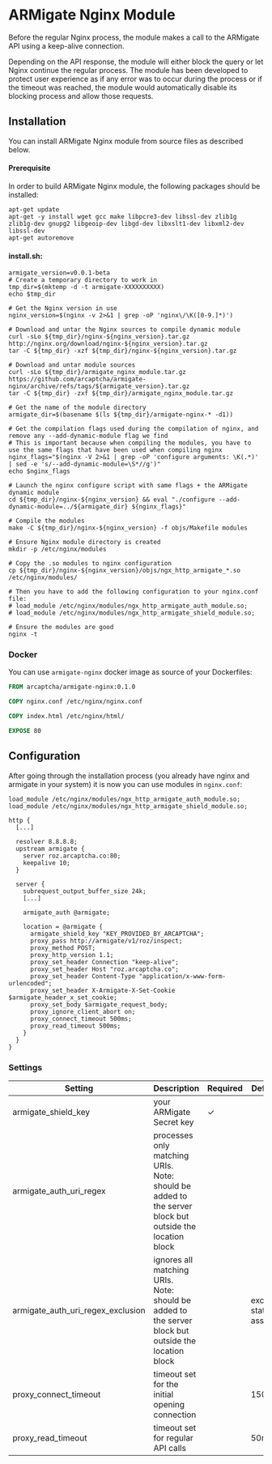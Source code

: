 # ARMigate Nginx Module

Before the regular Nginx process, the module makes a call to the ARMigate API using a keep-alive connection.

Depending on the API response, the module will either block the query or let Nginx continue the regular process.
The module has been developed to protect user experience as if any error was to occur during the process or if the timeout was reached, the module would automatically disable its blocking process and allow those requests.

## Installation

You can install ARMigate Nginx module from source files as described below.

#### Prerequisite

In order to build ARMigate Nginx module, the following packages should be installed:

```shell
apt-get update
apt-get -y install wget gcc make libpcre3-dev libssl-dev zlib1g zlib1g-dev gnupg2 libgeoip-dev libgd-dev libxslt1-dev libxml2-dev libssl-dev
apt-get autoremove
```

#### install.sh:

```shell
armigate_version=v0.0.1-beta
# Create a temporary directory to work in
tmp_dir=$(mktemp -d -t armigate-XXXXXXXXXX)
echo $tmp_dir

# Get the Nginx version in use
nginx_version=$(nginx -v 2>&1 | grep -oP 'nginx\/\K([0-9.]*)')

# Download and untar the Nginx sources to compile dynamic module
curl -sLo ${tmp_dir}/nginx-${nginx_version}.tar.gz http://nginx.org/download/nginx-${nginx_version}.tar.gz
tar -C ${tmp_dir} -xzf ${tmp_dir}/nginx-${nginx_version}.tar.gz

# Download and untar module sources
curl -sLo ${tmp_dir}/armigate_nginx_module.tar.gz https://github.com/arcaptcha/armigate-nginx/archive/refs/tags/${armigate_version}.tar.gz
tar -C ${tmp_dir} -zxf ${tmp_dir}/armigate_nginx_module.tar.gz

# Get the name of the module directory
armigate_dir=$(basename $(ls ${tmp_dir}/armigate-nginx-* -d1))

# Get the compilation flags used during the compilation of nginx, and remove any --add-dynamic-module flag we find
# This is important because when compiling the modules, you have to use the same flags that have been used when compiling nginx
nginx_flags="$(nginx -V 2>&1 | grep -oP 'configure arguments: \K(.*)' | sed -e 's/--add-dynamic-module=\S*//g')"
echo $nginx_flags

# Launch the nginx configure script with same flags + the ARMigate dynamic module
cd ${tmp_dir}/nginx-${nginx_version} && eval "./configure --add-dynamic-module=../${armigate_dir} ${nginx_flags}"

# Compile the modules
make -C ${tmp_dir}/nginx-${nginx_version} -f objs/Makefile modules

# Ensure Nginx module directory is created
mkdir -p /etc/nginx/modules

# Copy the .so modules to nginx configuration
cp ${tmp_dir}/nginx-${nginx_version}/objs/ngx_http_armigate_*.so /etc/nginx/modules/

# Then you have to add the following configuration to your nginx.conf file:
# load_module /etc/nginx/modules/ngx_http_armigate_auth_module.so;
# load_module /etc/nginx/modules/ngx_http_armigate_shield_module.so;

# Ensure the modules are good
nginx -t
```

### Docker

You can use `armigate-nginx` docker image as source of your Dockerfiles:

```Dockerfile
FROM arcaptcha/armigate-nginx:0.1.0

COPY nginx.conf /etc/nginx/nginx.conf

COPY index.html /etc/nginx/html/

EXPOSE 80
```

## Configuration

After going through the installation process (you already have nginx and armigate in your system) it is now you can use
modules in `nginx.conf`:

```
load_module /etc/nginx/modules/ngx_http_armigate_auth_module.so;
load_module /etc/nginx/modules/ngx_http_armigate_shield_module.so;

http {
  [...]
  
  resolver 8.8.8.8;
  upstream armigate {
    server roz.arcaptcha.co:80;
    keepalive 10;
  }

  server {
    subrequest_output_buffer_size 24k;
    [...]
  
    armigate_auth @armigate;

    location = @armigate {
      armigate_shield_key "KEY_PROVIDED_BY_ARCAPTCHA";
      proxy_pass http://armigate/v1/roz/inspect;
      proxy_method POST;
      proxy_http_version 1.1;
      proxy_set_header Connection "keep-alive";
      proxy_set_header Host "roz.arcaptcha.co";
      proxy_set_header Content-Type "application/x-www-form-urlencoded";
      proxy_set_header X-Armigate-X-Set-Cookie $armigate_header_x_set_cookie;
      proxy_set_body $armigate_request_body;
      proxy_ignore_client_abort on;
      proxy_connect_timeout 500ms;
      proxy_read_timeout 500ms;
    }
  }
}
```

### Settings

| Setting                           | Description                                                                                                 | Required | Default               |
|-----------------------------------|-------------------------------------------------------------------------------------------------------------|----------|-----------------------|
| armigate_shield_key               | your ARMigate Secret key	                                                                                   | &check;  |                       |
| armigate_auth_uri_regex           | processes only matching URIs. <br> Note: should be added to the server block but outside the location block |          |                       |
| armigate_auth_uri_regex_exclusion | ignores all matching URIs. <br> Note: should be added to the server block but outside the location block    |          | exclude static assets |
| proxy_connect_timeout             | timeout set for the initial opening connection                                                              |          | 150ms                 |
| proxy_read_timeout                | timeout set for regular API calls	                                                                          |          | 50ms                  |
